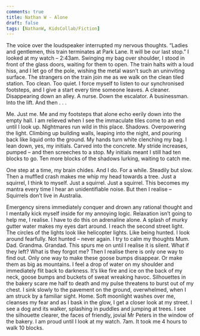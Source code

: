 ```yaml
---
comments: true
title: Nathan W - Alone
draft: false
tags: [NathanW, KidsCollab/Fiction]
---
```


The voice over the loudspeaker interrupted my nervous thoughts. “Ladies and gentlemen, this train terminates at Park Lane. It will be our last stop.” I looked at my watch – 2:43am. Swinging my bag over shoulder, I stood in front of the glass doors, waiting for them to open. The train halts with a loud hiss, and I let go of the pole, wishing the metal wasn’t such an uninviting surface. The strangers on the train join me as we walk on the clean tiled station. Too clean. Too quiet. I force myself to listen to our synchronised footsteps, and I give a start every time someone leaves. A cleaner. Disappearing down an alley. A nurse. Down the escalator. A businessman. Into the lift. And then . . .

Me. Just me. Me and my footsteps that alone echo eerily down into the empty hall. I am relieved when I see the immaculate tiles come to an end until I look up. Nightmares run wild in this place. Shadows. Overpowering the light. Climbing up building walls, leaping into the night, and pouring back like liquid onto the ground. My hands turn white clenching my bag. I lean down, yes, my initials. Carved into the concrete. My stride increases, pumped – and then screeches to a stop. My initials meant I still had ten blocks to go. Ten more blocks of the shadows lurking, waiting to catch me.

One step at a time, my brain chides. And I do. For a while. Steadily but slow. Then a muffled crash makes me whip my head towards a tree. Just a squirrel, I think to myself. Just a squirrel. Just a squirrel. This becomes my mantra every time I hear an unidentifiable noise. But then I realise – Squirrels don’t live in Australia.

Emergency sirens immediately conquer and drown any rational thought and I mentally kick myself inside for my annoying logic. Relaxation isn’t going to help me, I realise.  I have to do this on adrenaline alone. A splash of murky gutter water makes my eyes dart around. I reach the second street light. The circles of the lights look like helicopter lights. Like being hunted. I look around fearfully. Not hunted – never again. I try to calm my thoughts Mum. Dad. Grandma. Grandad. This spurs me on until I realise it is silent. What if they left? What is they forgot me? Then I realise there is only one way to find out. Only one way to make these goose bumps disappear. Or make them as big as mountains. I feel a drop of water on my shoulder and immediately flit back to darkness. It’s like fire and ice on the back of my neck, goose bumps and buckets of sweat wreaking havoc. Silhouettes in the bakery scare me half to death and my pulse threatens to burst out of my chest. I sink slowly to the pavement on the ground, overwhelmed, when I am struck by a familiar sight. Home. Soft moonlight washes over me, cleanses my fear and as I bask in the glow, I get a closer look at my street. I see a dog and its walker, splashing in puddles and jumping at trees. I see the silhouette clearer, the faces of friendly, jovial Mr Peters in the window of the bakery. I am proud until I look at my watch. 7am. It took me 4 hours to walk 10 blocks.
